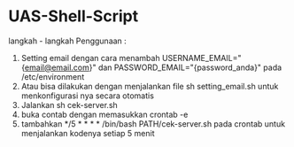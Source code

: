# UAS-Shell-Script

langkah - langkah Penggunaan :
1. Setting email dengan cara menambah USERNAME_EMAIL="{email@email.com}" dan PASSWORD_EMAIL="{password_anda}" pada /etc/environment
2. Atau bisa dilakukan dengan menjalankan file sh setting_email.sh untuk menkonfigurasi nya secara otomatis
3. Jalankan sh cek-server.sh
4. buka contab dengan memasukkan crontab -e
5. tambahkan */5 * * * * /bin/bash PATH/cek-server.sh pada crontab untuk menjalankan kodenya setiap 5 menit
